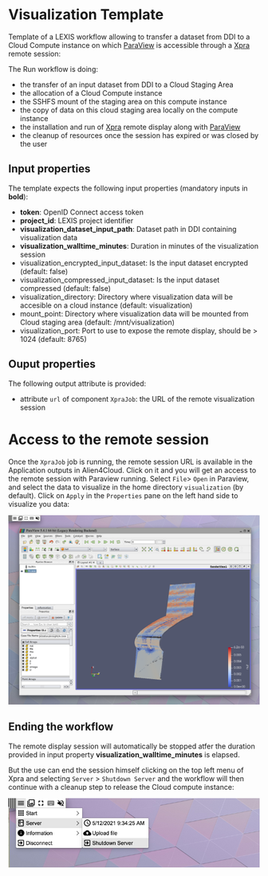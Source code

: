 # Visualization Template

Template of a LEXIS workflow allowing to transfer a dataset from DDI to a Cloud
Compute instance on which [ParaView](https://www.paraview.org/) is accessible through a [Xpra](https://xpra.org/) remote session:

The Run workflow is doing:
* the transfer of an input dataset from DDI to a Cloud Staging Area
* the allocation of a Cloud Compute instance
* the SSHFS mount of the staging area on this compute instance
* the copy of data on this cloud staging area locally on the compute instance
* the installation and run of [Xpra](https://xpra.org/) remote display along with [ParaView](https://www.paraview.org/)
* the cleanup of resources once the session has expired or was closed by the user

## Input properties

The template expects the following input properties (mandatory inputs in **bold**):
*  **token**: OpenID Connect access token
* **project_id**: LEXIS project identifier
* **visualization_dataset_input_path**: Dataset path in DDI containing visualization data
* **visualization_walltime_minutes**: Duration in minutes of the visualization session
* visualization_encrypted_input_dataset: Is the input dataset encrypted (default: false)
* visualization_compressed_input_dataset: Is the input dataset compressed (default: false)
* visualization_directory: Directory where visualization data will be accesible on a cloud instance (default: visualization)
* mount_point: Directory where visualization data will be mounted from Cloud staging area (default: /mnt/visualization)
* visualization_port: Port to use to expose the remote display, should be > 1024 (default: 8765)

## Ouput properties

The following output attribute is provided:
* attribute `url` of component `XpraJob`: the URL of the remote visualization session

# Access to the remote session

Once the `XpraJob` job is running, the remote session URL is available in the Application outputs in Alien4Cloud.
Click on it and you will get an access to the remote session with Paraview running.
Select `File`> `Open` in Paraview, and select the data to visualize in the home directory `visualization` (by default).
Click on `Apply` in the `Properties` pane on the left hand side to visualize you data:

![Paraview](images/Paraview.png)

## Ending the workflow

The remote display session will automatically be stopped atfer the duration 
provided in input property **visualization_walltime_minutes** is elapsed.

But the use can end the session himself clicking on the top left menu of Xpra
and selecting `Server` > `Shutdown Server` and the workflow will then continue with a cleanup step
to release the Cloud compute instance:

![Xpra menu](images/Xpra_menu.png)
